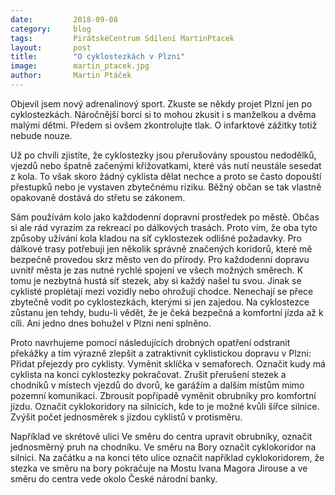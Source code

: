 ```yaml
---
date:         2018-09-08
category:     blog
tags:         PirátskéCentrum Sdílení MartinPtacek
layout:       post
title:        "O cyklostezkách v Plzni" 
image:        martin_ptacek.jpg
author:       Martin Ptáček
---
```




Objevil jsem nový adrenalinový sport. Zkuste se někdy projet Plzní jen po cyklostezkách. Náročnější borci si to mohou zkusit i s manželkou a dvěma malými dětmi. Předem si ovšem zkontrolujte tlak. O infarktové zážitky totiž nebude nouze.

Už po chvíli zjistíte, že cyklostezky jsou přerušovány spoustou nedodělků, vjezdů nebo špatně začenými křižovatkami, které vás nutí neustále sesedat z kola. To však skoro žádný cyklista dělat nechce a proto se často dopouští přestupků nebo je vystaven zbytečnému riziku. Běžný občan se tak vlastně opakovaně dostává do střetu se zákonem.

Sám používám kolo jako každodenní dopravní prostředek po městě. Občas si ale rád vyrazím za rekreací po dálkových trasách. Proto vím, že oba tyto způsoby užívání kola kladou na síť cyklostezek odlišné požadavky. Pro dálkové trasy potřebuji jen několik správně značených koridorů, které mě bezpečně provedou skrz město ven do přírody. Pro každodenní dopravu uvnitř města je zas nutné rychlé spojení ve všech možných směrech. K tomu je nezbytná hustá síť stezek, aby si každý našel tu svou. Jinak se cyklisté proplétají mezi vozidly nebo ohrožují chodce. Nenechají se přece zbytečně vodit po cyklostezkách, kterými si jen zajedou. Na cyklostezce zůstanu jen tehdy, budu-li vědět, že je čeká bezpečná a komfortní jízda až k cíli. Ani jedno dnes bohužel v Plzni není splněno.

Proto navrhujeme pomocí následujících drobných opatření odstranit překážky a tím výrazně zlepšit a zatraktivnit cyklistickou dopravu v Plzni:
Přidat přejezdy pro cyklisty.
Vyměnit sklíčka v semaforech.
Označit kudy má cyklista na konci cyklostezky pokračovat.
Zrušit přerušení stezek a chodníků v místech vjezdů do dvorů, ke garážím a dalším místům mimo pozemní komunikaci.
Zbrousit popřípadě vyměnit obrubníky pro komfortní jízdu.
Označit cyklokoridory na silnicích, kde to je možné kvůli šířce silnice.
Zvýšit počet jednosměrek s jízdou cyklistů v protisměru.


Například ve skrétově ulici Ve směru do centra upravit obrubníky, označit jednosměrný pruh na chodníku. Ve směru na Bory označit cyklokoridor na silnici. 
Na začátku a na konci této ulice označit například cyklokoridorem, že stezka ve směru na bory pokračuje na Mostu Ivana Magora Jirouse a ve směru do centra vede okolo České národní banky.
